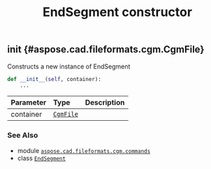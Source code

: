 ﻿---
title: EndSegment constructor
second_title: Aspose.CAD for Python via .NET API References
description: 
type: docs
weight: 10
url: /python-net/aspose.cad.fileformats.cgm.commands/endsegment/__init__/
is_root: false
---

## __init__ {#aspose.cad.fileformats.cgm.CgmFile}

Constructs a new instance of EndSegment



```python
def __init__(self, container):
    ...
```


| Parameter | Type | Description |
| :- | :- | :- |
| container | [`CgmFile`](/cad/python-net/aspose.cad.fileformats.cgm/cgmfile) |  |



### See Also
* module [`aspose.cad.fileformats.cgm.commands`](../../)
* class [`EndSegment`](/cad/python-net/aspose.cad.fileformats.cgm.commands/endsegment)

